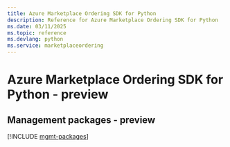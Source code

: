 ```yaml
---
title: Azure Marketplace Ordering SDK for Python
description: Reference for Azure Marketplace Ordering SDK for Python
ms.date: 03/11/2025
ms.topic: reference
ms.devlang: python
ms.service: marketplaceordering
---
```

# Azure Marketplace Ordering SDK for Python - preview

## Management packages - preview
[!INCLUDE [mgmt-packages](marketplace-ordering-mgmt-index.md)]